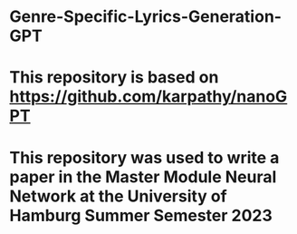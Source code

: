 # Genre-Specific-Lyrics-Generation-GPT
# This repository is based on https://github.com/karpathy/nanoGPT
# This repository was used to write a paper in the Master Module Neural Network at the University of Hamburg Summer Semester 2023

